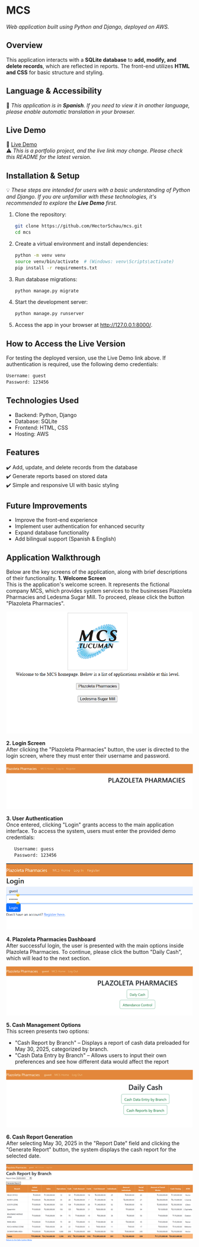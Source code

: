 # **MCS**  
_Web application built using Python and Django, deployed on AWS._

## **Overview**  
This application interacts with a **SQLite database** to **add, modify, and delete records**, which are reflected in reports. The front-end utilizes **HTML and CSS** for basic structure and styling.

## **Language & Accessibility**  
📝 *This application is in **Spanish**. If you need to view it in another language, please enable automatic translation in your browser.*

## **Live Demo**  
🔗 [Live Demo](http://51.20.74.159:8000/)  
⚠️ *This is a portfolio project, and the live link may change. Please check this README for the latest version.*

## **Installation & Setup**  
💡 *These steps are intended for users with a basic understanding of Python and Django. If you are unfamiliar with these technologies, it's recommended to explore the **Live Demo** first.*

1. Clone the repository:  
   ```bash
   git clone https://github.com/HectorSchau/mcs.git
   cd mcs
2. Create a virtual environment and install dependencies:
   ```bash
   python -m venv venv
   source venv/bin/activate  # (Windows: venv\Scripts\activate)
   pip install -r requirements.txt
3. Run database migrations:
   ```bash
   python manage.py migrate
4. Start the development server:
   ```bash
   python manage.py runserver
5. Access the app in your browser at http://127.0.0.1:8000/.

## **How to Access the Live Version**  
For testing the deployed version, use the Live Demo link above.
If authentication is required, use the following demo credentials:
   ```bash
   Username: guest  
   Password: 123456
   ```

## **Technologies Used** 
- Backend: Python, Django
- Database: SQLite
- Frontend: HTML, CSS
- Hosting: AWS

## **Features**   
✔️ Add, update, and delete records from the database  
✔️ Generate reports based on stored data  
✔️ Simple and responsive UI with basic styling  

## **Future Improvements**   
- Improve the front-end experience
- Implement user authentication for enhanced security
- Expand database functionality
- Add bilingual support (Spanish & English)

## **Application Walkthrough**     
Below are the key screens of the application, along with brief descriptions of their functionality.
**1. Welcome Screen**  
This is the application's welcome screen. It represents the fictional company MCS, which provides system services to the businesses Plazoleta Pharmacies and Ledesma Sugar Mill. To proceed, please click the button "Plazoleta Pharmacies".

![Welcome Screen](screenshots/S1.png)

**2. Login Screen**  
After clicking the "Plazoleta Pharmacies" button, the user is directed to the login screen, where they must enter their username and password.

![Welcome Screen](screenshots/S2.png)

**3. User Authentication**  
Once entered, clicking "Login" grants access to the main application interface.
To access the system, users must enter the provided demo credentials:
```bash
   Username: guess  
   Password: 123456
   ```
![Welcome Screen](screenshots/S3.png)

**4. Plazoleta Pharmacies Dashboard**  
After successful login, the user is presented with the main options inside Plazoleta Pharmacies. To continue, please click the button "Daily Cash", which will lead to the next section.

![Welcome Screen](screenshots/S4.png)

**5. Cash Management Options**  
This screen presents two options:
- "Cash Report by Branch" – Displays a report of cash data preloaded for May 30, 2025, categorized by branch.
- "Cash Data Entry by Branch" – Allows users to input their own preferences and see how different data would affect the report
  
![Welcome Screen](screenshots/S5.png)

**6. Cash Report Generation**  
After selecting May 30, 2025 in the "Report Date" field and clicking the "Generate Report" button, the system displays the cash report for the selected date.

![Welcome Screen](screenshots/S6.png)

